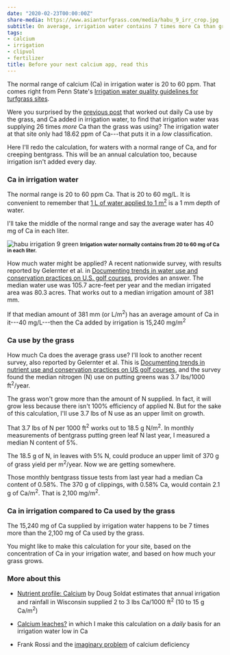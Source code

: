 ```yaml
---
date: "2020-02-23T00:00:00Z"
share-media: https://www.asianturfgrass.com/media/habu_9_irr_crop.jpg
subtitle: On average, irrigation water contains 7 times more Ca than grass uses
tags:
- calcium
- irrigation
- clipvol
- fertilizer
title: Before your next calcium app, read this
---
```


The normal range of calcium (Ca) in irrigation water is 20 to 60 ppm. That comes right from Penn State's [Irrigation water quality guidelines for turfgrass sites](https://extension.psu.edu/irrigation-water-quality-guidelines-for-turfgrass-sites).

Were you surprised by the [previous post](https://www.asianturfgrass.com/2020-02-14-calcium-leaches/) that worked out daily Ca use by the grass, and Ca added in irrigation water, to find that irrigation water was supplying 26 times *more* Ca than the grass was using? The irrigation water at that site only had 18.62 ppm of Ca---that puts it in a *low* classification. 

Here I'll redo the calculation, for waters with a normal range of Ca, and for creeping bentgrass. This will be an annual calculation too, because irrigation isn't added every day.

### Ca in irrigation water

The normal range is 20 to 60 ppm Ca. That is 20 to 60 mg/L. It is convenient to remember that [1 L of water applied to 1 m<sup>2</sup>](http://files.asianturfgrass.com/201409_woods_gcm_metric.pdf) is a 1 mm depth of water.

I'll take the middle of the normal range and say the average water has 40 mg of Ca in each liter. 

![habu irrigation 9 green](/media/habu_9_irr_crop.jpg)
<small><strong>Irrigation water normally contains from 20 to 60 mg of Ca in each liter.</strong></small>

How much water might be applied? A recent nationwide survey, with results reported by Gelernter et al. in [Documenting trends in water use and conservation practices on U.S. golf courses](https://doi.org/10.2134/cftm2015.0149), provides an answer. The median water use was 105.7 acre-feet per year and the median irrigated area was 80.3 acres. That works out to a median irrigation amount of 381 mm. 

If that median amount of 381 mm (or L/m<sup>2</sup>) has an average amount of Ca in it---40 mg/L---then the Ca added by irrigation is 15,240 mg/m<sup>2</sup>

### Ca use by the grass

How much Ca does the average grass use? I'll look to another recent survey, also reported by Gelernter et al. This is [Documenting trends in nutrient use and conservation practices on US golf courses](https://doi.org/10.2134/cftm2015.0225), and the survey found the median nitrogen (N) use on putting greens was 3.7 lbs/1000 ft<sup>2</sup>/year.

The grass won't grow more than the amount of N supplied. In fact, it will grow less because there isn't 100% efficiency of applied N. But for the sake of this calculation, I'll use 3.7 lbs of N use as an upper limit on growth.

That 3.7 lbs of N per 1000 ft<sup>2</sup> works out to 18.5 g N/m<sup>2</sup>. In monthly measurements of bentgrass putting green leaf N last year, I measured a median N content of 5%. 

The 18.5 g of N, in leaves with 5% N, could produce an upper limit of 370 g of grass yield per m<sup>2</sup>/year. Now we are getting somewhere. 

Those monthly bentgrass tissue tests from last year had a median Ca content of 0.58%. The 370 g of clippings, with 0.58% Ca, would contain 2.1 g of Ca/m<sup>2</sup>. That is 2,100 mg/m<sup>2</sup>.

### Ca in irrigation compared to Ca used by the grass

The 15,240 mg of Ca supplied by irrigation water happens to be 7 times more than the 2,100 mg of Ca used by the grass.

You might like to make this calculation for your site, based on the concentration of Ca in your irrigation water, and based on how much your grass grows.

### More about this

* [Nutrient profile: Calcium](http://tic.msu.edu/tgif/flink?recno=147597) by Doug Soldat estimates that annual irrigation and rainfall in Wisconsin supplied 2 to 3 lbs Ca/1000 ft<sup>2</sup> (10 to 15 g Ca/m<sup>2</sup>)

* [Calcium leaches?](https://www.asianturfgrass.com/2020-02-14-calcium-leaches/) in which I make this calculation on a *daily* basis for an irrigation water low in Ca

* Frank Rossi and the [imaginary problem](https://www.blog.asianturfgrass.com/2012/06/calcium-deficiency-in-turfgrass-an-imaginary-problem.html) of calcium deficiency



